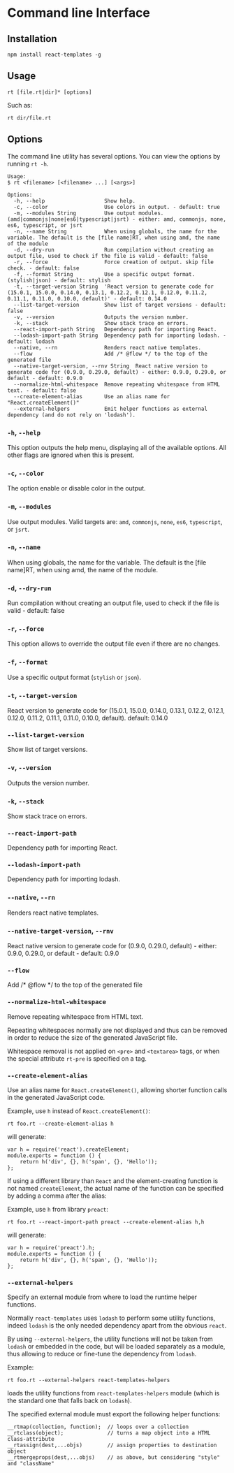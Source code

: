 # Command line Interface

## Installation
```shell
npm install react-templates -g
```

## Usage
```shell
rt [file.rt|dir]* [options]
```

Such as:
```shell
rt dir/file.rt
```

## Options

The command line utility has several options. You can view the options by running `rt -h`.
```
Usage:
$ rt <filename> [<filename> ...] [<args>]

Options:
  -h, --help                   Show help.
  -c, --color                  Use colors in output. - default: true
  -m, --modules String         Use output modules. (amd|commonjs|none|es6|typescript|jsrt) - either: amd, commonjs, none, es6, typescript, or jsrt
  -n, --name String            When using globals, the name for the variable. The default is the [file name]RT, when using amd, the name of the module
  -d, --dry-run                Run compilation without creating an output file, used to check if the file is valid - default: false
  -r, --force                  Force creation of output. skip file check. - default: false
  -f, --format String          Use a specific output format. (stylish|json) - default: stylish
  -t, --target-version String  'React version to generate code for (15.0.1, 15.0.0, 0.14.0, 0.13.1, 0.12.2, 0.12.1, 0.12.0, 0.11.2, 0.11.1, 0.11.0, 0.10.0, default)' - default: 0.14.0
  --list-target-version        Show list of target versions - default: false
  -v, --version                Outputs the version number.
  -k, --stack                  Show stack trace on errors.
  --react-import-path String   Dependency path for importing React.
  --lodash-import-path String  Dependency path for importing lodash. - default: lodash
  --native, --rn               Renders react native templates.
  --flow                       Add /* @flow */ to the top of the generated file
  --native-target-version, --rnv String  React native version to generate code for (0.9.0, 0.29.0, default) - either: 0.9.0, 0.29.0, or default - default: 0.9.0
  --normalize-html-whitespace  Remove repeating whitespace from HTML text. - default: false
  --create-element-alias       Use an alias name for "React.createElement()"
  --external-helpers           Emit helper functions as external dependency (and do not rely on 'lodash').
```

### `-h`, `--help`

This option outputs the help menu, displaying all of the available options. All other flags are ignored when this is present.

### `-c`, `--color`

The option enable or disable color in the output.

### `-m`, `--modules`

Use output modules. Valid targets are: `amd`, `commonjs`, `none`, `es6`, `typescript`, or `jsrt`.

### `-n`, `--name`

When using globals, the name for the variable. The default is the [file name]RT, when using amd, the name of the module.

### `-d`, `--dry-run`

Run compilation without creating an output file, used to check if the file is valid - default: false

### `-r`, `--force`

This option allows to override the output file even if there are no changes.

### `-f`, `--format`

Use a specific output format (`stylish` or `json`).

### `-t`, `--target-version`

React version to generate code for (15.0.1, 15.0.0, 0.14.0, 0.13.1, 0.12.2, 0.12.1, 0.12.0, 0.11.2, 0.11.1, 0.11.0, 0.10.0, default). default: 0.14.0

### `--list-target-version`

Show list of target versions.

### `-v`, `--version`

Outputs the version number.

### `-k`, `--stack`

Show stack trace on errors.

### `--react-import-path`

Dependency path for importing React.

### `--lodash-import-path`

Dependency path for importing lodash.

### `--native`, `--rn`

Renders react native templates.

### `--native-target-version`, `--rnv`

React native version to generate code for (0.9.0, 0.29.0, default) - either: 0.9.0, 0.29.0, or default - default: 0.9.0

### `--flow`

Add /* @flow */ to the top of the generated file

### `--normalize-html-whitespace`

Remove repeating whitespace from HTML text.

Repeating whitespaces normally are not displayed and thus can be removed in order to reduce
the size of the generated JavaScript file.

Whitespace removal is not applied on `<pre>` and `<textarea>` tags, or when the special attribute `rt-pre` is specified on a tag.

### `--create-element-alias`

Use an alias name for `React.createElement()`, allowing shorter function calls in the generated JavaScript code.

Example, use `h` instead of `React.createElement()`:
```
rt foo.rt --create-element-alias h
```
will generate:
```
var h = require('react').createElement;
module.exports = function () {
    return h('div', {}, h('span', {}, 'Hello'));
};
```

If using a different library than `React` and the element-creating function is not named `createElement`,
the actual name of the function can be specified by adding a comma after the alias:

Example, use `h` from library `preact`:
```
rt foo.rt --react-import-path preact --create-element-alias h,h
```
will generate:
```
var h = require('preact').h;
module.exports = function () {
    return h('div', {}, h('span', {}, 'Hello'));
};
```

### `--external-helpers`

Specify an external module from where to load the runtime helper functions.

Normally `react-templates` uses `lodash` to perform some utility functions, indeed `lodash`
is the only needed dependency apart from the obvious `react`.

By using `--external-helpers`, the utility functions will not be taken from `lodash` or
embedded in the code, but will be loaded separately as a module, thus allowing
to reduce or fine-tune the dependency from `lodash`.

Example:
```
rt foo.rt --external-helpers react-templates-helpers
```
loads the utility functions from `react-templates-helpers` module (which is the
standard one that falls back on `lodash`).

The specified external module must export the following helper functions:
```
__rtmap(collection, function);  // loops over a collection
__rtclass(object);              // turns a map object into a HTML class-attribute
__rtassign(dest,...objs)        // assign properties to destination object
__rtmergeprops(dest,...objs)    // as above, but considering "style" and "className"
```




